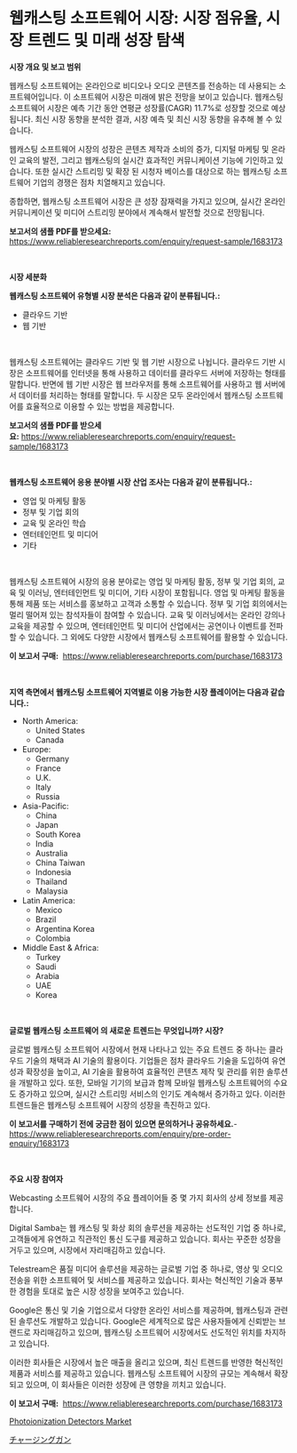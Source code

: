 <p><h1>웹캐스팅 소프트웨어 시장: 시장 점유율, 시장 트렌드 및 미래 성장 탐색</h1></p><p><strong>시장 개요 및 보고 범위</strong></p>
<p><p>웹캐스팅 소프트웨어는 온라인으로 비디오나 오디오 콘텐츠를 전송하는 데 사용되는 소프트웨어입니다. 이 소프트웨어 시장은 미래에 밝은 전망을 보이고 있습니다. 웹캐스팅 소프트웨어 시장은 예측 기간 동안 연평균 성장률(CAGR) 11.7%로 성장할 것으로 예상됩니다. 최신 시장 동향을 분석한 결과, 시장 예측 및 최신 시장 동향을 유추해 볼 수 있습니다.</p><p>웹캐스팅 소프트웨어 시장의 성장은 콘텐츠 제작과 소비의 증가, 디지털 마케팅 및 온라인 교육의 발전, 그리고 웹캐스팅의 실시간 효과적인 커뮤니케이션 기능에 기인하고 있습니다. 또한 실시간 스트리밍 및 확장 된 시청자 베이스를 대상으로 하는 웹캐스팅 소프트웨어 기업의 경쟁은 점차 치열해지고 있습니다.</p><p>종합하면, 웹캐스팅 소프트웨어 시장은 큰 성장 잠재력을 가지고 있으며, 실시간 온라인 커뮤니케이션 및 미디어 스트리밍 분야에서 계속해서 발전할 것으로 전망됩니다.</p></p>
<p><strong>보고서의 샘플 PDF를 받으세요:</strong> <a href="https://www.reliableresearchreports.com/enquiry/request-sample/1683173">https://www.reliableresearchreports.com/enquiry/request-sample/1683173</a></p>
<p>&nbsp;</p>
<p><strong>시장 세분화</strong></p>
<p><strong>웹캐스팅 소프트웨어 유형별 시장 분석은 다음과 같이 분류됩니다.:</strong></p>
<p><ul><li>클라우드 기반</li><li>웹 기반</li></ul></p>
<p>&nbsp;</p>
<p><p>웹캐스팅 소프트웨어는 클라우드 기반 및 웹 기반 시장으로 나뉩니다. 클라우드 기반 시장은 소프트웨어를 인터넷을 통해 사용하고 데이터를 클라우드 서버에 저장하는 형태를 말합니다. 반면에 웹 기반 시장은 웹 브라우저를 통해 소프트웨어를 사용하고 웹 서버에서 데이터를 처리하는 형태를 말합니다. 두 시장은 모두 온라인에서 웹캐스팅 소프트웨어를 효율적으로 이용할 수 있는 방법을 제공합니다.</p></p>
<p><strong>보고서의 샘플 PDF를 받으세요:</strong>&nbsp;<a href="https://www.reliableresearchreports.com/enquiry/request-sample/1683173">https://www.reliableresearchreports.com/enquiry/request-sample/1683173</a></p>
<p>&nbsp;</p>
<p><strong> 웹캐스팅 소프트웨어 응용 분야별 시장 산업 조사는 다음과 같이 분류됩니다.:</strong></p>
<p><ul><li>영업 및 마케팅 활동</li><li>정부 및 기업 회의</li><li>교육 및 온라인 학습</li><li>엔터테인먼트 및 미디어</li><li>기타</li></ul></p>
<p>&nbsp;</p>
<p><p>웹캐스팅 소프트웨어 시장의 응용 분야로는 영업 및 마케팅 활동, 정부 및 기업 회의, 교육 및 이러닝, 엔터테인먼트 및 미디어, 기타 시장이 포함됩니다. 영업 및 마케팅 활동을 통해 제품 또는 서비스를 홍보하고 고객과 소통할 수 있습니다. 정부 및 기업 회의에서는 멀리 떨어져 있는 참석자들이 참여할 수 있습니다. 교육 및 이러닝에서는 온라인 강의나 교육을 제공할 수 있으며, 엔터테인먼트 및 미디어 산업에서는 공연이나 이벤트를 전파할 수 있습니다. 그 외에도 다양한 시장에서 웹캐스팅 소프트웨어를 활용할 수 있습니다.</p></p>
<p><strong>이 보고서 구매:</strong>&nbsp; <a href="https://www.reliableresearchreports.com/purchase/1683173">https://www.reliableresearchreports.com/purchase/1683173</a></p>
<p>&nbsp;</p>
<p><strong>지역 측면에서 웹캐스팅 소프트웨어 지역별로 이용 가능한 시장 플레이어는 다음과 같습니다.:</strong></p>
<p><ul>
    <li>
        North America:
        <ul>
            <li>United States</li>
            <li>Canada</li>
        </ul>
    </li>
    <li>
        Europe:
        <ul>
            <li>Germany</li>
            <li>France</li>
            <li>U.K.</li>
            <li>Italy</li>
            <li>Russia</li>
        </ul>
    </li>
    <li>
        Asia-Pacific:
        <ul>
            <li>China</li>
            <li>Japan</li>
            <li>South Korea</li>
            <li>India</li>
            <li>Australia</li>
            <li>China Taiwan</li>
            <li>Indonesia</li>
            <li>Thailand</li>
            <li>Malaysia</li>
        </ul>
    </li>
    <li>
        Latin America:
        <ul>
            <li>Mexico</li>
            <li>Brazil</li>
            <li>Argentina Korea</li>
            <li>Colombia</li>
        </ul>
    </li>
    <li>
        Middle East & Africa:
        <ul>
            <li>Turkey</li>
            <li>Saudi</li>
            <li>Arabia</li>
            <li>UAE</li>
            <li>Korea</li>
        </ul>
    </li>
    </ul></p>
<p>&nbsp;</p>
<p><strong>글로벌 웹캐스팅 소프트웨어 의 새로운 트렌드는 무엇입니까? 시장?</strong></p>
<p><p>글로벌 웹캐스팅 소프트웨어 시장에서 현재 나타나고 있는 주요 트렌드 중 하나는 클라우드 기술의 채택과 AI 기술의 활용이다. 기업들은 점차 클라우드 기술을 도입하여 유연성과 확장성을 높이고, AI 기술을 활용하여 효율적인 콘텐츠 제작 및 관리를 위한 솔루션을 개발하고 있다. 또한, 모바일 기기의 보급과 함께 모바일 웹캐스팅 소프트웨어의 수요도 증가하고 있으며, 실시간 스트리밍 서비스의 인기도 계속해서 증가하고 있다. 이러한 트렌드들은 웹캐스팅 소프트웨어 시장의 성장을 촉진하고 있다.</p></p>
<p><strong>이 보고서를 구매하기 전에 궁금한 점이 있으면 문의하거나 공유하세요.</strong>- <a href="https://www.reliableresearchreports.com/enquiry/pre-order-enquiry/1683173">https://www.reliableresearchreports.com/enquiry/pre-order-enquiry/1683173</a></p>
<p>&nbsp;</p>
<p><strong>주요 시장 참여자</strong></p>
<p><p>Webcasting 소프트웨어 시장의 주요 플레이어들 중 몇 가지 회사의 상세 정보를 제공합니다.</p><p>Digital Samba는 웹 캐스팅 및 화상 회의 솔루션을 제공하는 선도적인 기업 중 하나로, 고객들에게 유연하고 직관적인 통신 도구를 제공하고 있습니다. 회사는 꾸준한 성장을 거두고 있으며, 시장에서 자리매김하고 있습니다.</p><p>Telestream은 품질 미디어 솔루션을 제공하는 글로벌 기업 중 하나로, 영상 및 오디오 전송을 위한 소프트웨어 및 서비스를 제공하고 있습니다. 회사는 혁신적인 기술과 풍부한 경험을 토대로 높은 시장 성장을 보여주고 있습니다.</p><p>Google은 통신 및 기술 기업으로서 다양한 온라인 서비스를 제공하며, 웹캐스팅과 관련된 솔루션도 개발하고 있습니다. Google은 세계적으로 많은 사용자들에게 신뢰받는 브랜드로 자리매김하고 있으며, 웹캐스팅 소프트웨어 시장에서도 선도적인 위치를 차지하고 있습니다.</p><p>이러한 회사들은 시장에서 높은 매출을 올리고 있으며, 최신 트렌드를 반영한 혁신적인 제품과 서비스를 제공하고 있습니다. 웹캐스팅 소프트웨어 시장의 규모는 계속해서 확장되고 있으며, 이 회사들은 이러한 성장에 큰 영향을 끼치고 있습니다.</p></p>
<p><strong>이 보고서 구매:</strong>&nbsp;&nbsp;<a href="https://www.reliableresearchreports.com/purchase/1683173">https://www.reliableresearchreports.com/purchase/1683173</a></p>
<p><p><a href="https://view.publitas.com/reportprime-1/photoionization-detectors-market-offer-valuable-insights-into-market-size-market-share-market-trends-and-projections-spanning-from-2024-to-2031/">Photoionization Detectors Market</a></p><p><a href="https://medium.com/@gordonjast2023/%E5%85%85%E9%9B%BB%E5%BC%8F%E3%82%AC%E3%83%B3%E5%B8%82%E5%A0%B4%E3%81%AE%E8%A6%8F%E6%A8%A1%E3%81%8C-%E4%B8%96%E7%95%8C%E7%94%A3%E6%A5%AD%E3%81%AB%E3%81%8A%E3%81%91%E3%82%8B%E6%9C%80%E9%81%A9%E3%81%AA%E3%83%9E%E3%83%BC%E3%82%B1%E3%83%86%E3%82%A3%E3%83%B3%E3%82%B0%E3%83%81%E3%83%A3%E3%83%B3%E3%83%8D%E3%83%AB%E3%82%92%E6%98%8E%E3%82%89%E3%81%8B%E3%81%AB%E3%81%97%E3%81%BE%E3%81%99-652673407cd3">チャージングガン</a></p></p>

